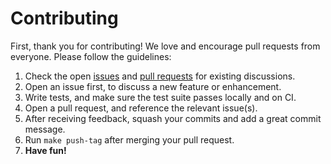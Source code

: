 # Contributing

First, thank you for contributing! We love and encourage pull requests from everyone. Please
follow the guidelines:

1. Check the open [issues](https://github.com/CityOfZion/neo-go/issues) and 
[pull requests](https://github.com/CityOfZion/neo-go/pulls) for existing discussions.
1. Open an issue first, to discuss a new feature or enhancement.
1. Write tests, and make sure the test suite passes locally and on CI.
1. Open a pull request, and reference the relevant issue(s).
1. After receiving feedback, squash your commits and add a great commit message.
1. Run `make push-tag` after merging your pull request.
1. **Have fun!**